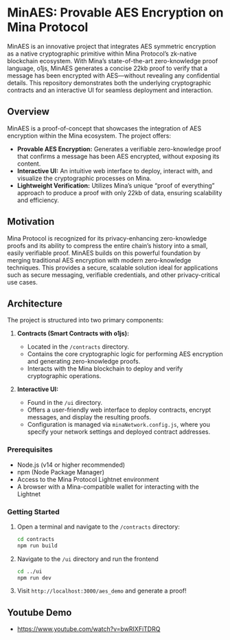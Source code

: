 # MinAES: Provable AES Encryption on Mina Protocol

MinAES is an innovative project that integrates AES symmetric encryption as a native cryptographic primitive within Mina Protocol’s zk-native blockchain ecosystem. With Mina’s state-of-the-art zero-knowledge proof language, o1js, MinAES generates a concise 22kb proof to verify that a message has been encrypted with AES—without revealing any confidential details. This repository demonstrates both the underlying cryptographic contracts and an interactive UI for seamless deployment and interaction.

## Overview

MinAES is a proof-of-concept that showcases the integration of AES encryption within the Mina ecosystem. The project offers:

- **Provable AES Encryption:** Generates a verifiable zero-knowledge proof that confirms a message has been AES encrypted, without exposing its content.
- **Interactive UI:** An intuitive web interface to deploy, interact with, and visualize the cryptographic processes on Mina.
- **Lightweight Verification:** Utilizes Mina’s unique “proof of everything” approach to produce a proof with only 22kb of data, ensuring scalability and efficiency.

## Motivation

Mina Protocol is recognized for its privacy-enhancing zero-knowledge proofs and its ability to compress the entire chain’s history into a small, easily verifiable proof. MinAES builds on this powerful foundation by merging traditional AES encryption with modern zero-knowledge techniques. This provides a secure, scalable solution ideal for applications such as secure messaging, verifiable credentials, and other privacy-critical use cases.

## Architecture

The project is structured into two primary components:

1. **Contracts (Smart Contracts with o1js):**
   - Located in the `/contracts` directory.
   - Contains the core cryptographic logic for performing AES encryption and generating zero-knowledge proofs.
   - Interacts with the Mina blockchain to deploy and verify cryptographic operations.

2. **Interactive UI:**
   - Found in the `/ui` directory.
   - Offers a user-friendly web interface to deploy contracts, encrypt messages, and display the resulting proofs.
   - Configuration is managed via `minaNetwork.config.js`, where you specify your network settings and deployed contract addresses.

### Prerequisites

- Node.js (v14 or higher recommended)
- npm (Node Package Manager)
- Access to the Mina Protocol Lightnet environment
- A browser with a Mina-compatible wallet for interacting with the Lightnet

### Getting Started

1. Open a terminal and navigate to the `/contracts` directory:

   ```bash
   cd contracts
   npm run build
   ```
2. Navigate to the `/ui` directory and run the frontend
    ```bash
    cd ../ui
    npm run dev
    ```
3. Visit `http://localhost:3000/aes_demo` and generate a proof!

## Youtube Demo
- https://www.youtube.com/watch?v=bwRIXFiTDRQ
